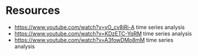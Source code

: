 # Resources

- https://www.youtube.com/watch?v=vO_cv8iRi-A time series analysis
- https://www.youtube.com/watch?v=KDzETC-YqRM time series analysis
- https://www.youtube.com/watch?v=A3fowDMo8mM time series analysis
